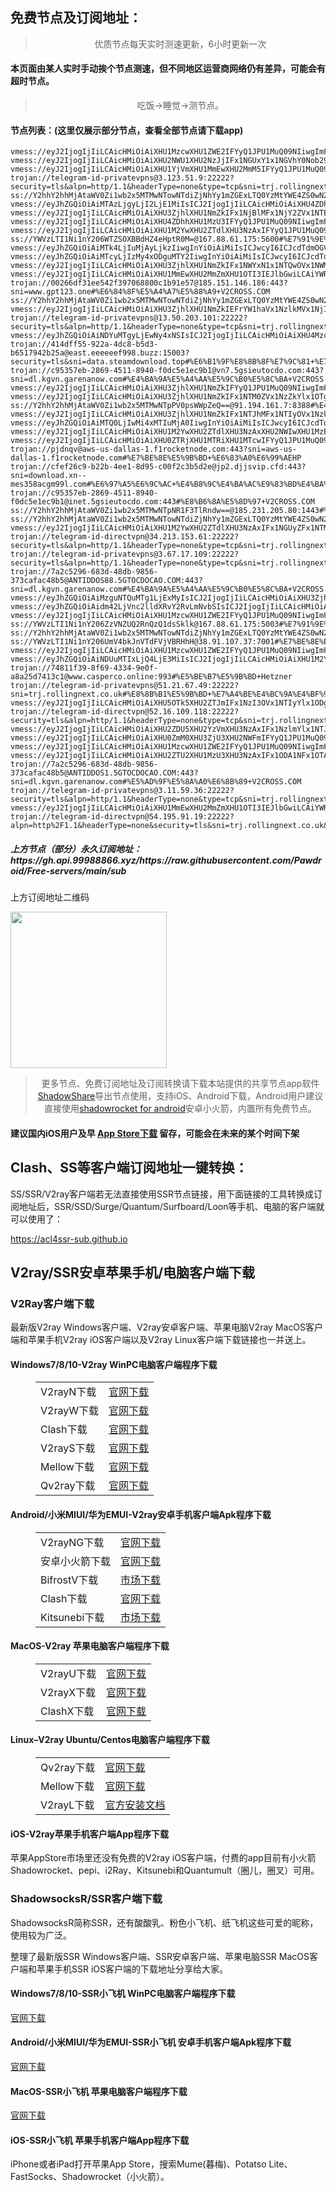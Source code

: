 
<h2>免费节点及订阅地址：</h2>
<blockquote>
<p style="text-align: center;">优质节点每天实时测速更新，6小时更新一次</p>
</blockquote>
<h4>本页面由某人实时手动挨个节点测速，但不同地区运营商网络仍有差异，可能会有超时节点。</h4>
<blockquote>
<p style="text-align: center;">吃饭->睡觉->测节点。</p>
</blockquote>
<h4>节点列表：(这里仅展示部分节点，查看全部节点请下载app)</h4>

```vmess://eyJ2IjogIjIiLCAicHMiOiAiXHU3ZjhlXHU1NmZkIFx1NTM0ZVx1NzZkYlx1OTg3ZkNvZ2VudFx1OTAxYVx1NGZlMVx1NTE2Y1x1NTNmOCIsICJhZGQiOiAiMzguNTQuODIuNTQiLCAicG9ydCI6IDQxNjA0LCAiYWlkIjogMCwgInNjeSI6ICJhdXRvIiwgIm5ldCI6ICJ0Y3AiLCAidHlwZSI6ICJub25lIiwgInRscyI6ICIiLCAiaWQiOiAiNTRkZTUwZTUtNWU0Yi00NDNmLWQ5YjgtOWU5ZTBlZWU4NjVjIn0=
vmess://eyJ2IjogIjIiLCAicHMiOiAiXHU1MzcwXHU1ZWE2IFYyQ1JPU1MuQ09NIiwgImFkZCI6ICJydTEtdm1lc3Muc3NobWF4Lnh5eiIsICJwb3J0IjogIjgwIiwgInR5cGUiOiAibm9uZSIsICJpZCI6ICI2MWNmNzMxMy0xNTAzLTRiYWItYmVlYi1iYTY5ZmQ1ODQzYWUiLCAiYWlkIjogIjAiLCAibmV0IjogIndzIiwgInBhdGgiOiAiL3ZtZXNzIiwgImhvc3QiOiAicnUxLXZtZXNzLnNzaG1heC54eXoiLCAidGxzIjogIiJ9
vmess://eyJ2IjogIjIiLCAicHMiOiAiXHU2NWU1XHU2NzJjIFx1NGUxY1x1NGVhY0Nob29wYVx1NjU3MFx1NjM2ZVx1NGUyZFx1NWZjMyIsICJhZGQiOiAiNDUuNzcuMTc2LjIxNyIsICJwb3J0IjogIjE2MTQyIiwgImlkIjogIjFmNTdhMWNjLWQzOTUtNGJkZS1iZmNmLWY2MmE4YTRmOTU1OSIsICJhaWQiOiAiMCIsICJzY3kiOiAiYXV0byIsICJuZXQiOiAidGNwIiwgInR5cGUiOiAibm9uZSIsICJob3N0IjogIiIsICJwYXRoIjogIi8iLCAidGxzIjogIiIsICJzbmkiOiAiIiwgImFscG4iOiAiIn0=
vmess://eyJ2IjogIjIiLCAicHMiOiAiXHU1YjVmXHU1MmEwXHU2MmM5IFYyQ1JPU1MuQ09NIiwgImFkZCI6ICIxMDMuNjcuMTk3LjE5NSIsICJwb3J0IjogIjgwIiwgInR5cGUiOiAibm9uZSIsICJpZCI6ICJiZmI5ZjkyNy1lZWYzLTRkZmQtYWRiZS0wNWJjYzgyNzliNDEiLCAiYWlkIjogIjAiLCAibmV0IjogIndzIiwgInBhdGgiOiAiL29uZ3RydW1kYXRhLmNvbSIsICJob3N0IjogImRsLmtndm4uZ2FyZW5hbm93LmNvbSIsICJ0bHMiOiAiIn0=
trojan://telegram-id-privatevpns@3.123.51.9:22222?security=tls&alpn=http/1.1&headerType=none&type=tcp&sni=trj.rollingnext.co.uk#%E5%BE%B7%E5%9B%BD+%E9%BB%91%E6%A3%AE%E5%B7%9E%E6%B3%95%E5%85%B0%E5%85%8B%E7%A6%8FAMazon%E6%95%B0%E6%8D%AE%E4%B8%AD%E5%BF%83
ss://Y2hhY2hhMjAtaWV0Zi1wb2x5MTMwNTowNTdiZjNhYy1mZGExLTQ0YzMtYWE4ZS0wN2VlZDdkZGM1YjY=@service.ouluyun9803.com:50002#%E5%B9%BF%E4%B8%9C%E7%9C%81%E5%B9%BF%E5%B7%9E%E5%B8%82+%E7%A7%BB%E5%8A%A8
vmess://eyJhZGQiOiAiMTAzLjgyLjI2LjE1MiIsICJ2IjogIjIiLCAicHMiOiAiXHU4ZDhhXHU1MzU3IFYyQ1JPU1MuQ09NIiwgInBvcnQiOiA4MCwgImlkIjogImJmYjlmOTI3LWVlZjMtNGRmZC1hZGJlLTA1YmNjODI3OWI0MSIsICJhaWQiOiAiMCIsICJuZXQiOiAid3MiLCAidHlwZSI6ICIiLCAiaG9zdCI6ICJkbC5rZ3ZuLmdhcmVuYW5vdy5jb20iLCAicGF0aCI6ICIvb25ndHJ1bWRhdGEuY29tIiwgInRscyI6ICIifQ==
vmess://eyJ2IjogIjIiLCAicHMiOiAiXHU3ZjhlXHU1NmZkIFx1NjBlMFx1NjY2ZVx1NTE2Y1x1NTNmOCIsICJhZGQiOiAic2cudnBuZGF0YS52biIsICJwb3J0IjogIjgwIiwgInR5cGUiOiAibm9uZSIsICJpZCI6ICJhMmM3ZWVlYS01M2Y5LTQ4MGEtYmU5ZC01MzY1MThiNGZiMGIiLCAiYWlkIjogIjAiLCAibmV0IjogIndzIiwgInBhdGgiOiAiL1ZQTkRBVEEueFl4IiwgImhvc3QiOiAiZGwua2d2bi5nYXJlbmFub3cuY29tIiwgInRscyI6ICIifQ==
vmess://eyJ2IjogIjIiLCAicHMiOiAiXHU4ZDhhXHU1MzU3IFYyQ1JPU1MuQ09NIiwgImFkZCI6ICIxMDMuODIuMjEuNiIsICJwb3J0IjogIjgwIiwgImlkIjogImJmYjlmOTI3LWVlZjMtNGRmZC1hZGJlLTA1YmNjODI3OWI0MSIsICJhaWQiOiAiMCIsICJzY3kiOiAiYXV0byIsICJuZXQiOiAid3MiLCAidHlwZSI6ICJub25lIiwgImhvc3QiOiAiZGwua2d2bi5nYXJlbmFub3cuY29tIiwgInBhdGgiOiAiL29uZ3RydW1kYXRhLmNvbSIsICJ0bHMiOiAiIiwgInNuaSI6ICIiLCAiYWxwbiI6ICIifQ==
vmess://eyJ2IjogIjIiLCAicHMiOiAiXHU1M2YwXHU2ZTdlXHU3NzAxIFYyQ1JPU1MuQ09NIiwgImFkZCI6ICI0NS4xMjEuNDguMTk2IiwgInBvcnQiOiAiMTAwMDEiLCAiaWQiOiAiMGVkMzU2MjktOTE5YS00ODkxLWJhMGYtMTNjZDE5OGY4NjNiIiwgImFpZCI6ICIwIiwgInNjeSI6ICJhdXRvIiwgIm5ldCI6ICJ0Y3AiLCAidHlwZSI6ICJub25lIiwgImhvc3QiOiAiIiwgInBhdGgiOiAiLyIsICJ0bHMiOiAiIiwgInNuaSI6ICIiLCAiYWxwbiI6ICIifQ==
ss://YWVzLTI1Ni1nY206WTZSOXBBdHZ4eHptR0M=@167.88.61.175:5600#%E7%91%9E%E5%85%B8+V2CROSS.COM
vmess://eyJhZGQiOiAiMTk4LjIuMjAyLjkzIiwgInYiOiAiMiIsICJwcyI6ICJcdTdmOGVcdTU2ZmRcdTUyYTBcdTUyMjlcdTc5OGZcdTVjM2NcdTRlOWFcdTVkZGVcdTZkMWJcdTY3NDlcdTc3ZjYgUGV0YUV4cHJlc3MiLCAicG9ydCI6IDMwMDAwLCAiaWQiOiAiNDE4MDQ4YWYtYTI5My00Yjk5LTliMGMtOThjYTM1ODBkZDI0IiwgImFpZCI6ICI2NCIsICJuZXQiOiAid3MiLCAidHlwZSI6ICIiLCAiaG9zdCI6ICJ3d3cuNjU4MjU1MjQueHl6IiwgInBhdGgiOiAiL3BhdGgvMTcwMjM5MjI1NTM1NSIsICJ0bHMiOiAidGxzIn0=
vmess://eyJhZGQiOiAiMTcyLjIzMy4xODguMTY2IiwgInYiOiAiMiIsICJwcyI6ICJcdTdmOGVcdTU2ZmQgQWthbWFpXHU3OWQxXHU2MjgwXHU1MTZjXHU1M2Y4Q0ROXHU3ZjUxXHU3ZWRjXHU4MjgyXHU3MGI5IiwgInBvcnQiOiAxMTM5NywgImlkIjogIjIwZTBkNjdkLWY3YWEtNGJiMS1kYWFlLWI3ZjIxNzMwNmJiYSIsICJhaWQiOiAiMCIsICJuZXQiOiAidGNwIiwgInR5cGUiOiAiIiwgImhvc3QiOiAiIiwgInBhdGgiOiAiLyIsICJ0bHMiOiAiIn0=
vmess://eyJ2IjogIjIiLCAicHMiOiAiXHU3ZjhlXHU1NmZkIFx1NWYxN1x1NTQwOVx1NWMzY1x1NGU5YVx1NWRkZVx1OTYzZlx1NGVjMFx1NjcyY09yYWNsZVx1NGU5MVx1OGJhMVx1N2I5N1x1NjU3MFx1NjM2ZVx1NGUyZFx1NWZjMyIsICJhZGQiOiAiMTMyLjE0NS4xMzIuMjI3IiwgInBvcnQiOiAzNzEyMSwgImFpZCI6IDAsICJzY3kiOiAiYXV0byIsICJuZXQiOiAid3MiLCAidHlwZSI6ICJub25lIiwgInRscyI6ICIiLCAiaWQiOiAiOTM4NDViNTAtMjZmNi00MjAzLWY1YWQtNGQyMzFkNGU4ZjQ1IiwgInBhdGgiOiAiLyJ9
vmess://eyJ2IjogIjIiLCAicHMiOiAiXHU1MmEwXHU2MmZmXHU1OTI3IEJlbGwiLCAiYWRkIjogIjE0Mi4xNzEuMTIyLjY4IiwgInBvcnQiOiAiNDQzIiwgInR5cGUiOiAibm9uZSIsICJpZCI6ICI0MTgwNDhhZi1hMjkzLTRiOTktOWIwYy05OGNhMzU4MGRkMjQiLCAiYWlkIjogIjY0IiwgIm5ldCI6ICJ3cyIsICJwYXRoIjogIi9wYXRoLzE3MDMyMzEyNjI4NzUiLCAiaG9zdCI6ICJ3d3cuMjE0NjM4NDcueHl6IiwgInRscyI6ICJ0bHMifQ==
trojan://00266df31ee542f397068800c1b91e57@185.151.146.186:443?sni=www.gpt123.one#%E6%84%8F%E5%A4%A7%E5%88%A9+V2CROSS.COM
ss://Y2hhY2hhMjAtaWV0Zi1wb2x5MTMwNTowNTdiZjNhYy1mZGExLTQ0YzMtYWE4ZS0wN2VlZDdkZGM1YjY=@service.ouluyun9803.com:50005#%E5%B9%BF%E4%B8%9C%E7%9C%81%E5%B9%BF%E5%B7%9E%E5%B8%82+%E7%A7%BB%E5%8A%A8
vmess://eyJ2IjogIjIiLCAicHMiOiAiXHU3ZjhlXHU1NmZkIEFrYW1haVx1NzlkMVx1NjI4MFx1NTE2Y1x1NTNmOENETlx1N2Y1MVx1N2VkY1x1ODI4Mlx1NzBiOSIsICJhZGQiOiAiMTcyLjIzNC4xNy4zMSIsICJwb3J0IjogNDg3NzEsICJhaWQiOiAwLCAic2N5IjogImF1dG8iLCAibmV0IjogInRjcCIsICJ0eXBlIjogIm5vbmUiLCAidGxzIjogIiIsICJpZCI6ICJmMWMyYmU2NC05NjFiLTQwN2EtYzRlMC1iODkxOWNhMTI1M2IifQ==
trojan://telegram-id-privatevpns@13.50.203.101:22222?security=tls&alpn=http/1.1&headerType=none&type=tcp&sni=trj.rollingnext.co.uk#%E7%BE%8E%E5%9B%BD+Xerox
vmess://eyJhZGQiOiAiNDYuMTgyLjEwNy4xNSIsICJ2IjogIjIiLCAicHMiOiAiXHU4Mzc3XHU1MTcwIFYyQ1JPU1MuQ09NIiwgInBvcnQiOiAzMDAwMCwgImlkIjogIjQxODA0OGFmLWEyOTMtNGI5OS05YjBjLTk4Y2EzNTgwZGQyNCIsICJhaWQiOiAiNjQiLCAibmV0IjogIndzIiwgInR5cGUiOiAiIiwgImhvc3QiOiAiIiwgInBhdGgiOiAiL3BhdGgvMTcwMjIxNTIyMzMyMCIsICJ0bHMiOiAidGxzIn0=
trojan://414dff55-922a-4dc8-b5d3-b6517942b25a@east.eeeeeef998.buzz:15003?security=tls&sni=data.steamdownload.top#%E6%B1%9F%E8%8B%8F%E7%9C%81+%E7%A7%BB%E5%8A%A8
trojan://c95357eb-2869-4511-8940-f0dc5e1ec9b1@vn7.5gsieutocdo.com:443?sni=dl.kgvn.garenanow.com#%E4%BA%9A%E5%A4%AA%E5%9C%B0%E5%8C%BA+V2CROSS.COM
vmess://eyJ2IjogIjIiLCAicHMiOiAiXHU3ZjhlXHU1NmZkIFYyQ1JPU1MuQ09NIiwgImFkZCI6ICJ1c2FzYjIuaXA4LnNob3AiLCAicG9ydCI6ICIyNjQ2MCIsICJ0eXBlIjogIm5vbmUiLCAiaWQiOiAiYzE1YmNjZmYtZmEzOS00MjUyLWY3ODktNGY5OTc1NDJlMGI0IiwgImFpZCI6ICIwIiwgIm5ldCI6ICJ0Y3AiLCAicGF0aCI6ICIvIiwgImhvc3QiOiAidXNhc2IyLmlwOC5zaG9wIiwgInRscyI6ICIifQ==
vmess://eyJ2IjogIjIiLCAicHMiOiAiXHU3ZjhlXHU1NmZkIFx1NTM0ZVx1NzZkYlx1OTg3Zlx1NWRkZVx1ODk3Zlx1OTZjNVx1NTZmZUNob29wYVx1NjU3MFx1NjM2ZVx1NGUyZFx1NWZjMyIsICJhZGQiOiAiMTQ0LjIwMi44NC40NyIsICJwb3J0IjogIjU3ODQ4IiwgInR5cGUiOiAibm9uZSIsICJpZCI6ICJlNDg2NDNlNy0wNDYyLTQwNTUtZjc5Ni02Y2E2YWE5Zjk0NmQiLCAiYWlkIjogIjAiLCAibmV0IjogInRjcCIsICJwYXRoIjogIi8iLCAiaG9zdCI6ICIiLCAidGxzIjogIiJ9
ss://Y2hhY2hhMjAtaWV0Zi1wb2x5MTMwNTpPV0psWWpZeQ==@91.194.161.7:8388#%E4%BF%84%E7%BD%97%E6%96%AF+V2CROSS.COM
vmess://eyJ2IjogIjIiLCAicHMiOiAiXHU3ZjhlXHU1NmZkIFx1NTJhMFx1NTIyOVx1Nzk4Zlx1NWMzY1x1NGU5YSIsICJhZGQiOiAiNjQuMTc2LjQyLjEzNyIsICJwb3J0IjogIjIwODg2IiwgImlkIjogImY1NzRiMjM3LTNlYmYtNDA1Yy1kNTQwLTU0MTUzMGZlNWVkNyIsICJhaWQiOiAiMCIsICJzY3kiOiAiYXV0byIsICJuZXQiOiAidGNwIiwgInR5cGUiOiAibm9uZSIsICJob3N0IjogIiIsICJwYXRoIjogIi8iLCAidGxzIjogIiIsICJzbmkiOiAiIiwgImFscG4iOiAiIn0=
vmess://eyJhZGQiOiAiMTQ0LjIwMi4xMTIuMjA0IiwgInYiOiAiMiIsICJwcyI6ICJcdTdmOGVcdTU2ZmQgXHU1MmEwXHU1MjI5XHU3OThmXHU1YzNjXHU0ZTlhXHU1ZGRlXHU2ZDFiXHU2NzQ5XHU3N2Y2Q2hvb3BhXHU2NTcwXHU2MzZlXHU0ZTJkXHU1ZmMzIiwgInBvcnQiOiA1MDA1MSwgImlkIjogIjYwOWYzNzZlLTJkOGYtNDUwOS1lNzMzLTVlNDU4MGFhNjE0YyIsICJhaWQiOiAiMCIsICJuZXQiOiAidGNwIiwgInR5cGUiOiAiIiwgImhvc3QiOiAiIiwgInBhdGgiOiAiIiwgInRscyI6ICIifQ==
vmess://eyJ2IjogIjIiLCAicHMiOiAiXHU1M2YwXHU2ZTdlXHU3NzAxXHU2NWIwXHU1MzE3XHU1ZTAyIFx1NGUyZFx1NTM0ZVx1NzUzNVx1NGZlMSIsICJhZGQiOiAibmIyMi5udGJxLmR5bnUubmV0IiwgInBvcnQiOiAxMjAwMiwgImFpZCI6IDAsICJzY3kiOiAiYXV0byIsICJuZXQiOiAidGNwIiwgInR5cGUiOiAibm9uZSIsICJ0bHMiOiAiIiwgImlkIjogImFiYmM5OGIxLWI1M2YtNDVlNC05ZDAxLTU0YTAxMGVhZDcxOSIsICJzbmkiOiAiIn0=
vmess://eyJ2IjogIjIiLCAicHMiOiAiXHU0ZTRjXHU1MTRiXHU1MTcwIFYyQ1JPU1MuQ09NIiwgImFkZCI6ICI5NC4xMzEuMTQuMTc3IiwgInBvcnQiOiAiODA4MCIsICJpZCI6ICIyYzVmZWUxMy1mMDhiLTRiYTgtODZkYi0yN2RkNTFjYjk3ODEiLCAiYWlkIjogIjAiLCAic2N5IjogImF1dG8iLCAibmV0IjogIndzIiwgInR5cGUiOiAibm9uZSIsICJob3N0IjogIjk0LjEzMS4xNC4xNzciLCAicGF0aCI6ICIvdm1lc3MiLCAidGxzIjogIiIsICJzbmkiOiAiIiwgImFscG4iOiAiIn0=
trojan://pjdnqv@aws-us-dallas-1.f1rocketnode.com:443?sni=aws-us-dallas-1.f1rocketnode.com#%E7%BE%8E%E5%9B%BD+%E6%83%A0%E6%99%AEHP
trojan://cfef26c9-b22b-4ee1-8d95-c00f2c3b5d2e@jp2.djjsvip.cfd:443?sni=download.xn--mes358acgm99l.com#%E6%97%A5%E6%9C%AC+%E4%B8%9C%E4%BA%AC%E9%83%BD%E4%BA%9A%E9%A9%AC%E9%80%8A%28Amazon%29%E5%85%AC%E5%8F%B8%E6%95%B0%E6%8D%AE%E4%B8%AD%E5%BF%83
trojan://c95357eb-2869-4511-8940-f0dc5e1ec9b1@inet.5gsieutocdo.com:443#%E8%B6%8A%E5%8D%97+V2CROSS.COM
ss://Y2hhY2hhMjAtaWV0Zi1wb2x5MTMwNTpNR1F3TlRndw==@185.231.205.80:1443#%E4%BF%84%E7%BD%97%E6%96%AF+V2CROSS.COM
ss://Y2hhY2hhMjAtaWV0Zi1wb2x5MTMwNTowNTdiZjNhYy1mZGExLTQ0YzMtYWE4ZS0wN2VlZDdkZGM1YjY=@service.ouluyun9803.com:20003#%E5%B9%BF%E4%B8%9C%E7%9C%81%E5%B9%BF%E5%B7%9E%E5%B8%82+%E7%A7%BB%E5%8A%A8
vmess://eyJ2IjogIjIiLCAicHMiOiAiXHU1M2YwXHU2ZTdlXHU3NzAxIFx1NGUyZFx1NTM0ZVx1NzUzNVx1NGZlMShIaU5ldClcdTY1NzBcdTYzNmVcdTRlMmRcdTVmYzMiLCAiYWRkIjogIm5iMzYubnRicS5keW51Lm5ldCIsICJwb3J0IjogNDIxMSwgImFpZCI6IDAsICJzY3kiOiAiYXV0byIsICJuZXQiOiAidGNwIiwgInR5cGUiOiAibm9uZSIsICJ0bHMiOiAiIiwgImlkIjogImFiYmM5OGIxLWI1M2YtNDVlNC05ZDAxLTU0YTAxMGVhZDcxOSIsICJzbmkiOiAiIn0=
trojan://telegram-id-directvpn@34.213.153.61:22222?security=tls&alpn=http/1.1&headerType=none&type=tcp&sni=trj.rollingnext.co.uk#%E7%BE%8E%E5%9B%BD+%E4%BF%84%E5%8B%92%E5%86%88%E5%B7%9E%E6%B3%A2%E7%89%B9%E5%85%B0Amazon%E6%95%B0%E6%8D%AE%E4%B8%AD%E5%BF%83
trojan://telegram-id-privatevpns@3.67.17.109:22222?security=tls&alpn=http/1.1&headerType=none&type=tcp&sni=trj.rollingnext.co.uk#%E7%BE%8E%E5%9B%BD+Amazon+EC2%E6%9C%8D%E5%8A%A1%E5%99%A8
trojan://7a2c5296-683d-48db-9856-373cafac48b5@ANTIDDOS88.5GTOCDOCAO.COM:443?sni=dl.kgvn.garenanow.com#%E4%BA%9A%E5%A4%AA%E5%9C%B0%E5%8C%BA+V2CROSS.COM
vmess://eyJhZGQiOiAiMzguNTQuMTg1LjExMyIsICJ2IjogIjIiLCAicHMiOiAiXHU3ZjhlXHU1NmZkIFx1NTM0ZVx1NzZkYlx1OTg3ZkNvZ2VudFx1OTAxYVx1NGZlMVx1NTE2Y1x1NTNmOCIsICJwb3J0IjogMzAwMDAsICJpZCI6ICI0MTgwNDhhZi1hMjkzLTRiOTktOWIwYy05OGNhMzU4MGRkMjQiLCAiYWlkIjogIjY0IiwgIm5ldCI6ICJ3cyIsICJ0eXBlIjogIiIsICJob3N0IjogInd3dy43MzY2NDk5OS54eXoiLCAicGF0aCI6ICIvcGF0aC8xNzAyMjE1MjIzMzIwIiwgInRscyI6ICJ0bHMifQ==
vmess://eyJhZGQiOiAidm42LjVnc2lldXRvY2RvLmNvbSIsICJ2IjogIjIiLCAicHMiOiAiXHU0ZTlhXHU1OTJhXHU1NzMwXHU1MzNhIFYyQ1JPU1MuQ09NIiwgInBvcnQiOiA4MCwgImlkIjogImM5NTM1N2ViLTI4NjktNDUxMS04OTQwLWYwZGM1ZTFlYzliMSIsICJhaWQiOiAiMCIsICJuZXQiOiAid3MiLCAidHlwZSI6ICIiLCAiaG9zdCI6ICJ2bjYuNWdzaWV1dG9jZG8uY29tIiwgInBhdGgiOiAiLzVnc2lldXRvY2RvLmNsdWIiLCAidGxzIjogIiJ9
vmess://eyJ2IjogIjIiLCAicHMiOiAiXHU1MzcwXHU1ZWE2IFYyQ1JPU1MuQ09NIiwgImFkZCI6ICIxMDMuMTEzLjY4LjIzMyIsICJwb3J0IjogODAsICJhaWQiOiAwLCAic2N5IjogImF1dG8iLCAibmV0IjogIndzIiwgInR5cGUiOiAibm9uZSIsICJ0bHMiOiAiIiwgImlkIjogIjYxY2Y3MzEzLTE1MDMtNGJhYi1iZWViLWJhNjlmZDU4NDNhZSIsICJob3N0IjogIjEwMy4xMTMuNjguMjMzIiwgInBhdGgiOiAiL3ZtZXNzIn0=
ss://YWVzLTI1Ni1nY206ZzVNZUQ2RnQzQ1dsSklk@167.88.61.175:5003#%E7%91%9E%E5%85%B8+V2CROSS.COM
ss://Y2hhY2hhMjAtaWV0Zi1wb2x5MTMwNTowNTdiZjNhYy1mZGExLTQ0YzMtYWE4ZS0wN2VlZDdkZGM1YjY=@service.ouluyun9803.com:26666#%E5%B9%BF%E4%B8%9C%E7%9C%81%E5%B9%BF%E5%B7%9E%E5%B8%82+%E7%A7%BB%E5%8A%A8
ss://YWVzLTI1Ni1nY206UmV4bkJnVTdFVjVBRHhH@38.91.107.37:7001#%E7%BE%8E%E5%9B%BD+%E5%8D%8E%E7%9B%9B%E9%A1%BFCogent%E9%80%9A%E4%BF%A1%E5%85%AC%E5%8F%B8
vmess://eyJ2IjogIjIiLCAicHMiOiAiXHU1MzcwXHU1ZWE2IFYyQ1JPU1MuQ09NIiwgImFkZCI6ICJoYW5vaTQuc3BlZWQ0Zy5jbGljayIsICJwb3J0IjogIjgwIiwgImFpZCI6IDAsICJzY3kiOiAiYXV0byIsICJuZXQiOiAid3MiLCAidHlwZSI6ICJub25lIiwgInRscyI6ICIiLCAiaWQiOiAiYjM3OWZkOGUtNzVjNi00YmQ2LThhNWItODhmM2U2NGJiM2ZhIiwgInNuaSI6ICIiLCAiaG9zdCI6ICJoYW5vaTQuc3BlZWQ0Zy5jbGljayIsICJwYXRoIjogIi9zcGVlZDRnLmNsaWNrIn0=
vmess://eyJhZGQiOiAiNDUuMTIxLjQ4LjE3MiIsICJ2IjogIjIiLCAicHMiOiAiXHU1M2YwXHU2ZTdlXHU3NzAxIFYyQ1JPU1MuQ09NIiwgInBvcnQiOiAxMDAwMSwgImlkIjogImRiYTUxYTJlLWE3ODgtNDNiNy05YWM0LTlmN2NjMTI1NWYxNSIsICJhaWQiOiAiMCIsICJuZXQiOiAidGNwIiwgInR5cGUiOiAiIiwgImhvc3QiOiAiIiwgInBhdGgiOiAiLyIsICJ0bHMiOiAiIn0=
trojan://74811f39-8f69-4334-9e0f-a8a25d7413c1@www.casperco.online:993#%E5%BE%B7%E5%9B%BD+Hetzner
trojan://telegram-id-privatevpns@51.21.67.49:22222?sni=trj.rollingnext.co.uk#%E8%8B%B1%E5%9B%BD+%E7%A4%BE%E4%BC%9A%E4%BF%9D%E9%99%A9%E5%AE%89%E5%85%A8%E9%83%A8
vmess://eyJ2IjogIjIiLCAicHMiOiAiXHU5OTk5XHU2ZTJmIFx1NzI3OVx1NTIyYlx1ODg0Y1x1NjUzZlx1NTMzYSIsICJhZGQiOiAiMTU0LjkwLjM5LjYzIiwgInBvcnQiOiAiNDUzNDMiLCAidHlwZSI6ICJub25lIiwgImlkIjogIjA4YWE4NDk5LWQ2MTYtNGZmMS1kNmFiLWNlMGM1MjI4MjRhYSIsICJhaWQiOiAiMCIsICJuZXQiOiAidGNwIiwgInBhdGgiOiAiLyIsICJob3N0IjogIiIsICJ0bHMiOiAiIn0=
trojan://telegram-id-directvpn@52.16.109.118:22222?security=tls&alpn=http/1.1&headerType=none&type=tcp&sni=trj.rollingnext.co.uk#%E7%88%B1%E5%B0%94%E5%85%B0+%E9%83%BD%E6%9F%8F%E6%9E%97Amazon%E6%95%B0%E6%8D%AE%E4%B8%AD%E5%BF%83
vmess://eyJ2IjogIjIiLCAicHMiOiAiXHU2ZDU5XHU2YzVmXHU3NzAxIFx1NzlmYlx1NTJhOFx1NjU3MFx1NjM2ZVx1NGUwYVx1N2Y1MVx1NTE2Y1x1NTE3MVx1NTFmYVx1NTNlMyIsICJhZGQiOiAiZGF0YS11cy12MS5zaHdqZmt3LmNuIiwgInBvcnQiOiAiMjA0MDEiLCAiaWQiOiAiYjE0NzhlMjQtNDkxNi0zYWJlLThmMTctMTU5MzEwMTJlY2JlIiwgImFpZCI6ICIwIiwgInNjeSI6ICJhZXMtMTI4LWdjbSIsICJuZXQiOiAid3MiLCAidHlwZSI6ICJub25lIiwgImhvc3QiOiAiZGF0YS11cy12MS5zaHdqZmt3LmNuIiwgInBhdGgiOiAiL2RlYmlhbiIsICJ0bHMiOiAiIiwgInNuaSI6ICIiLCAiYWxwbiI6ICIifQ==
vmess://eyJ2IjogIjIiLCAicHMiOiAiXHU0ZmM0XHU3ZjU3XHU2NWFmIFYyQ1JPU1MuQ09NIiwgImFkZCI6ICI0Ni4yOS4xNjYuMjM3IiwgInBvcnQiOiAiNDc1NTUiLCAidHlwZSI6ICJub25lIiwgImlkIjogIjBjNDljZDE5LTI3NTgtNGQzOC1lNmE4LTExZjJkNjYzNTg2MCIsICJhaWQiOiAiMCIsICJuZXQiOiAidGNwIiwgInBhdGgiOiAiLyIsICJob3N0IjogIiIsICJ0bHMiOiAiIn0=
vmess://eyJ2IjogIjIiLCAicHMiOiAiXHU1MzcwXHU1ZWE2IFYyQ1JPU1MuQ09NIiwgImFkZCI6ICJoYW5vaTQuNWdzaWV1dG9jZG8uY29tIiwgInBvcnQiOiAiODAiLCAiYWlkIjogMCwgInNjeSI6ICJhdXRvIiwgIm5ldCI6ICJ3cyIsICJ0eXBlIjogIm5vbmUiLCAidGxzIjogIiIsICJpZCI6ICJjOTUzNTdlYi0yODY5LTQ1MTEtODk0MC1mMGRjNWUxZWM5YjEiLCAic25pIjogIiIsICJob3N0IjogImRsLmtndm4uZ2FyZW5hbm93LmNvbSIsICJwYXRoIjogIi81Z3NpZXV0b2Nkby5jbHViIn0=
vmess://eyJ2IjogIjIiLCAicHMiOiAiXHU2ZTU2XHU1MzU3XHU3NzAxIFx1ODA1NFx1OTAxYSIsICJhZGQiOiAieWVzLmNubWpjbi5uZXQiLCAicG9ydCI6ICIxNjYyNiIsICJ0eXBlIjogIm5vbmUiLCAiaWQiOiAiYzJjNzY0MjAtMjU3Zi00OTJhLWIyMGYtNjU2MGYzYmZhNzhkIiwgImFpZCI6ICIwIiwgIm5ldCI6ICJ3cyIsICJwYXRoIjogIi8iLCAiaG9zdCI6ICJkNGQwMjgyNDNjNzMwNDdkOTE3MWJhY2I5YjA0MzllOC5tb2Jnc2xiLnRiY2FjaGUuY29tIiwgInRscyI6ICIifQ==
trojan://7a2c5296-683d-48db-9856-373cafac48b5@ANTIDDOS1.5GTOCDOCAO.COM:443?sni=dl.kgvn.garenanow.com#%E5%AD%9F%E5%8A%A0%E6%8B%89+V2CROSS.COM
trojan://telegram-id-privatevpns@3.11.59.36:22222?security=tls&alpn=http/1.1&headerType=none&type=tcp&sni=trj.rollingnext.co.uk#%E8%8B%B1%E5%9B%BD+%E4%BC%A6%E6%95%A6Amazon%E6%95%B0%E6%8D%AE%E4%B8%AD%E5%BF%83
vmess://eyJ2IjogIjIiLCAicHMiOiAiXHU1MmEwXHU2MmZmXHU1OTI3IEJlbGwiLCAiYWRkIjogIjE0Mi4xNzEuMjAyLjEzMCIsICJwb3J0IjogIjQ0MyIsICJ0eXBlIjogIm5vbmUiLCAiaWQiOiAiNDE4MDQ4YWYtYTI5My00Yjk5LTliMGMtOThjYTM1ODBkZDI0IiwgImFpZCI6ICI2NCIsICJuZXQiOiAid3MiLCAicGF0aCI6ICIvcGF0aC8xNzAyNjUwOTkyNDkxIiwgImhvc3QiOiAid3d3Ljg3OTgxNTMyLnh5eiIsICJ0bHMiOiAidGxzIn0=
trojan://telegram-id-directvpn@54.195.91.19:22222?alpn=http%2F1.1&headerType=none&security=tls&sni=trj.rollingnext.co.uk&type=tcp#%E7%88%B1%E5%B0%94%E5%85%B0+%E9%83%BD%E6%9F%8F%E6%9E%97Amazon%E6%95%B0%E6%8D%AE%E4%B8%AD%E5%BF%83
```
<h5>上方节点（部分）永久订阅地址：https://gh.api.99988866.xyz/https://raw.githubusercontent.com/Pawdroid/Free-servers/main/sub</h5>
<p>上方订阅地址二维码</p>
<img src='https://raw.githubusercontent.com/Pawdroid/Free-servers/main/sub.png' width=250 height=250>
<blockquote style='text-align: center;'>更多节点、免费订阅地址及订阅转换请下载本站提供的共享节点app软件<a href='https://shadowsharing.com'>ShadowShare</a>导出节点使用，支持iOS、Android下载，Android用户建议直接使用<a href='https://github.com/Pawdroid/shadowrocket_for_android'>shadowrocket for android</a>安卓小火箭，内置所有免费节点。</blockquote>
<h4>建议国内iOS用户及早 <a href='https://apps.apple.com/cn/app/shadowshare/id1612647259'>App Store下载</a> 留存，可能会在未来的某个时间下架</h4>

<div class="nv-content-wrap entry-content">
<h2>Clash、SS等客户端订阅地址一键转换：</h2>
<p>SS/SSR/V2ray客户端若无法直接使用SSR节点链接，用下面链接的工具转换成订阅地址后，SSR/SSD/Surge/Quantum/Surfboard/Loon等手机、电脑的客户端就可以使用了：</p>
<p><a href="https://acl4ssr-sub.github.io" target="_blank" rel="noreferrer noopener nofollow">https://acl4ssr-sub.github.io</a></p>
<h2>V2ray/SSR安卓苹果手机/电脑客户端下载</h2>
<h3>V2Ray客户端下载</h3>
<p>最新版V2ray Windows客户端、V2ray安卓客户端、苹果电脑V2ray MacOS客户端和苹果手机V2ray iOS客户端以及V2ray Linux客户端下载链接也一并送上。</p>
<h4>Windows7/8/10-<strong>V2ray WinPC电脑客户端</strong>程序下载</h4>
<figure class="wp-block-table alignwide is-style-stripes"><table><tbody><tr><td>V2rayN下载</td><td><a href="https://github.com/2dust/v2rayN/releases" target="_blank" rel="noreferrer noopener">官网下载</a></td></tr><tr><td>V2rayW下载</td><td><a href="https://github.com/Cenmrev/V2RayW/releases" target="_blank" rel="noreferrer noopener">官网下载</a></td></tr><tr><td>Clash下载</td><td><a href="https://github.com/Fndroid/clash_for_windows_pkg/releases" target="_blank" rel="noreferrer noopener">官网下载</a></td></tr><tr><td>V2rayS下载</td><td><a href="https://github.com/Shinlor/V2RayS/releases" target="_blank" rel="noreferrer noopener">官网下载</a></td></tr><tr><td>Mellow下载</td><td><a href="https://github.com/mellow-io/mellow/releases" target="_blank" rel="noreferrer noopener">官网下载</a></td></tr><tr><td>Qv2ray下载</td><td><a href="https://github.com/Qv2ray/Qv2ray" target="_blank" rel="noreferrer noopener">官网下载</a></td></tr></tbody></table></figure>
<h4><strong>Android/小米MIUI/华为EMUI-V2ray安卓手机客户端</strong>Apk程序下载</h4>
<figure class="wp-block-table alignwide is-style-stripes"><table><tbody><tr><td>V2rayNG下载</td><td><a href="https://github.com/2dust/v2rayNG/releases" target="_blank" rel="noreferrer noopener">官网下载</a></td></tr><tr><td>安卓小火箭下载</td><td><a href="https://github.com/Pawdroid/shadowrocket_for_android/releases" target="_blank" rel="noreferrer noopener">官网下载</a></td></tr><tr><td>BifrostV下载</td><td><a rel="noreferrer noopener" href="https://www.appsapk.com/downloading/latest/com.github.dawndiy.bifrostv-0.6.8.apk" target="_blank">市场下载</a></td></tr><tr><td>Clash下载</td><td><a href="https://github.com/Kr328/ClashForAndroid/releases" target="_blank" rel="noreferrer noopener">官网下载</a></td></tr><tr><td>Kitsunebi下载</td><td><a rel="noreferrer noopener" href="https://apkpure.com/kitsunebi/fun.kitsunebi.kitsunebi4android" target="_blank">市场下载</a></td></tr></tbody></table></figure>
<h4><strong>MacOS-V2ray <strong>苹果电脑</strong>客户端</strong>程序下载</h4>
<figure class="wp-block-table alignwide is-style-stripes"><table><tbody><tr><td>V2rayU下载</td><td><a href="https://github.com/yanue/V2rayU/releases" target="_blank" rel="noreferrer noopener">官网下载</a></td></tr><tr><td>V2rayX下载</td><td><a href="https://github.com/Cenmrev/V2RayX/releases" target="_blank" rel="noreferrer noopener">官网下载</a></td></tr><tr><td>ClashX下载</td><td><a href="https://github.com/yichengchen/clashX/releases" target="_blank" rel="noreferrer noopener">官网下载</a></td></tr></tbody></table></figure>
<h4><strong>Linux</strong>–<strong>V2ray Ubuntu/Centos电脑客户端</strong>程序下载</h4>
<figure class="wp-block-table alignwide is-style-stripes"><table><tbody><tr><td>Qv2ray下载</td><td><a href="https://github.com/Qv2ray/Qv2ray" target="_blank" rel="noreferrer noopener">官网下载</a></td></tr><tr><td>Mellow下载</td><td><a href="https://github.com/mellow-io/mellow/releases" target="_blank" rel="noreferrer noopener">官网下载</a></td></tr><tr><td>V2rayL下载</td><td><a rel="noreferrer noopener" href="https://github.com/jiangxufeng/v2rayL" target="_blank">官方安装文档</a></td></tr></tbody></table></figure>
<h4>iOS-<strong>V2ray苹果<strong>手机客户端</strong>App程序</strong>下载</h4>
<p>苹果AppStore市场里还没有免费的V2ray iOS客户端，付费的app目前有小火箭Shadowrocket、pepi、i2Ray、Kitsunebi和Quantumult（圈儿，圈叉）可用。</p>
<h3>ShadowsocksR/SSR客户端下载</h3>
<p>ShadowsocksR简称SSR，还有酸酸乳、粉色小飞机、纸飞机这些可爱的昵称，使用较为广泛。</p>
<p>整理了最新版SSR Windows客户端、SSR安卓客户端、苹果电脑SSR MacOS客户端和苹果手机SSR iOS客户端的下载地址分享给大家。</p>
<h4><strong>Windows7/8/10-<strong>SSR小飞机 WinPC电脑客户端</strong>程序下载</strong></h4>
<p><a rel="noreferrer noopener" href="https://github.com/shadowsocksrr/shadowsocksr-csharp/releases" target="_blank">官网下载</a></p>
<h4><strong><strong>Android/小米MIUI/华为EMUI-SSR小飞机 安卓手机客户端</strong>Apk程序下载</strong></h4>
<p><a rel="noreferrer noopener" href="https://github.com/shadowsocksrr/shadowsocksr-android/releases" target="_blank">官网下载</a></p>
<h4><strong><strong>MacOS-SSR小飞机 苹果电脑客户端</strong>程序下载</strong></h4>
<p><a href="https://github.com/qinyuhang/ShadowsocksX-NG-R/releases" target="_blank" rel="noreferrer noopener">官网下载</a></p>
<h4><strong>iOS-<strong>SSR小飞机 苹果手机客户端App程序</strong></strong>下载</h4>
<p>iPhone或者iPad打开苹果App Store，搜索Mume(暮梅)、Potatso Lite、FastSocks、Shadowrocket（小火箭）。</p>
